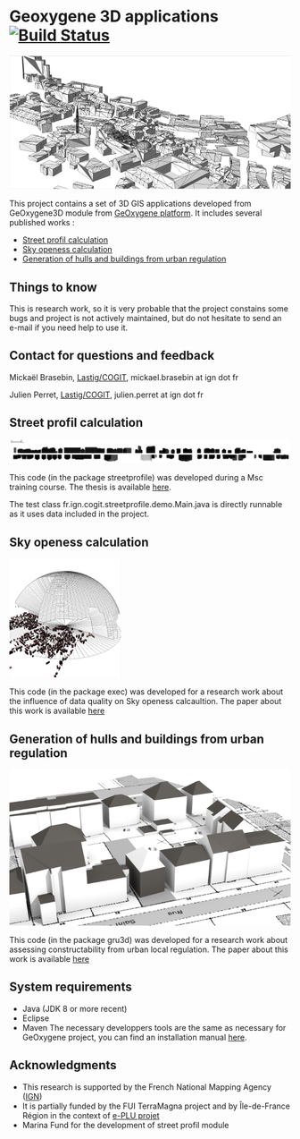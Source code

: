# Geoxygene 3D applications  [![Build Status](https://travis-ci.org/IGNF/geoxygene-sig3d-appli.svg?branch=master)](https://travis-ci.org/IGNF/geoxygene-sig3d-appli)


![3D Image](https://raw.githubusercontent.com/IGNF/geoxygene-sig3d-appli/master/img/3Dimg.png)

This project contains a set of 3D GIS applications developed from GeOxygene3D module from [GeOxygene platform](https://github.com/IGNF/geoxygene). It includes several published works :
 - [Street profil calculation](#street-profil-calculation)   
 - [Sky openess calculation](http://recherche.ign.fr/labos/cogit/publiCOGITDetail.php?idpubli=4759&portee=chercheur&id=59&classement=date&duree=100&nomcomplet=Brasebin%20Mickael&annee=2012&principale=)
 - [Generation of hulls and buildings from urban regulation](http://recherche.ign.fr/labos/cogit/publiCOGITDetail.php?idpubli=4120&portee=chercheur&id=59&classement=date&duree=100&nomcomplet=Brasebin%20Mickael&annee=2011&principale=)

## Things to know

This is research work, so it is very probable that the project constains some bugs and project is not actively maintained, but do not hesitate to send an e-mail if you need help to use it.

## Contact for questions and feedback

Mickaël Brasebin, [Lastig/COGIT](http://recherche.ign.fr/labos/cogit/cv.php?nom=Brasebin), mickael.brasebin at ign dot fr

Julien Perret, [Lastig/COGIT](http://recherche.ign.fr/labos/cogit/cv.php?nom=Perret), julien.perret at ign dot fr


## Street profil calculation


![Image of profile result](https://raw.githubusercontent.com/IGNF/geoxygene-sig3d-appli/master/img/StreetProfile.png)


This code (in the package streetprofile) was developed during a Msc training course. The thesis is available [here](http://recherche.ign.fr/labos/cogit/publiCOGITDetail.php?idpubli=5214).

The test class fr.ign.cogit.streetprofile.demo.Main.java is directly runnable as it uses data included in the project.


## Sky openess calculation

![Image of generated geometry](https://raw.githubusercontent.com/IGNF/geoxygene-sig3d-appli/master/img/openess.png )



This code (in the package exec) was developed for a research work about the influence of data quality on Sky openess calcaultion. The paper about this work is available [here](http://recherche.ign.fr/labos/cogit/publiCOGITDetail.php?idpubli=4759&portee=chercheur&id=59&classement=date&duree=100&nomcomplet=Brasebin%20Mickael&annee=2012&principale=)

## Generation of hulls and buildings from urban regulation

![Simulation image](https://raw.githubusercontent.com/IGNF/geoxygene-sig3d-appli/master/img/simul.png)

This code (in the package gru3d) was developed for a research work about assessing constructability from urban local regulation. The paper about this work is available [here](http://recherche.ign.fr/labos/cogit/publiCOGITDetail.php?idpubli=4120&portee=chercheur&id=59&classement=date&duree=100&nomcomplet=Brasebin%20Mickael&annee=2011&principale=)

## System requirements

+ Java (JDK 8 or more recent)
+ Eclipse
+ Maven
The necessary developpers tools are the same as necessary for GeOxygene project, you can find an installation manual [here](http://ignf.github.io/geoxygene/documentation/developer/install.html).

## Acknowledgments


+ This research is supported by the French National Mapping Agency ([IGN](http://www.ign.fr))
+ It is partially funded by the FUI TerraMagna project and by Île-de-France
Région in the context of [e-PLU projet](www.e-PLU.fr)
+ Marina Fund for the development of street profil module
